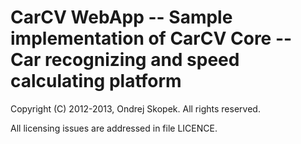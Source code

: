 # CarCV WebApp -- Sample implementation of CarCV Core -- Car recognizing and speed calculating platform

Copyright (C) 2012-2013, Ondrej Skopek. All rights reserved.

All licensing issues are addressed in file LICENCE.
